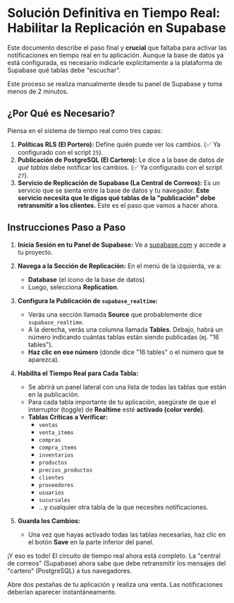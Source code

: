 # Solución Definitiva en Tiempo Real: Habilitar la Replicación en Supabase

Este documento describe el paso final y **crucial** que faltaba para activar las notificaciones en tiempo real en tu aplicación. Aunque la base de datos ya está configurada, es necesario indicarle explícitamente a la plataforma de Supabase qué tablas debe "escuchar".

Este proceso se realiza manualmente desde tu panel de Supabase y toma menos de 2 minutos.

## ¿Por Qué es Necesario?

Piensa en el sistema de tiempo real como tres capas:
1.  **Políticas RLS (El Portero):** Define quién puede ver los cambios. (✅ Ya configurado con el script `25`).
2.  **Publicación de PostgreSQL (El Cartero):** Le dice a la base de datos *de qué tablas* debe notificar los cambios. (✅ Ya configurado con el script `27`).
3.  **Servicio de Replicación de Supabase (La Central de Correos):** Es un servicio que se sienta entre la base de datos y tu navegador. **Este servicio necesita que le digas qué tablas de la "publicación" debe retransmitir a los clientes.** Este es el paso que vamos a hacer ahora.

## Instrucciones Paso a Paso

1.  **Inicia Sesión en tu Panel de Supabase:**
    Ve a [supabase.com](https://supabase.com) y accede a tu proyecto.

2.  **Navega a la Sección de Replicación:**
    En el menú de la izquierda, ve a:
    -   **Database** (el icono de la base de datos)
    -   Luego, selecciona **Replication**.

3.  **Configura la Publicación de `supabase_realtime`:**
    -   Verás una sección llamada **Source** que probablemente dice `supabase_realtime`.
    -   A la derecha, verás una columna llamada **Tables**. Debajo, habrá un número indicando cuántas tablas están siendo publicadas (ej. "16 tables").
    -   **Haz clic en ese número** (donde dice "16 tables" o el número que te aparezca).

4.  **Habilita el Tiempo Real para Cada Tabla:**
    -   Se abrirá un panel lateral con una lista de todas las tablas que están en la publicación.
    -   Para cada tabla importante de tu aplicación, asegúrate de que el interruptor (toggle) de **Realtime** esté **activado (color verde)**.
    -   **Tablas Críticas a Verificar:**
        -   `ventas`
        -   `venta_items`
        -   `compras`
        -   `compra_items`
        -   `inventarios`
        -   `productos`
        -   `precios_productos`
        -   `clientes`
        -   `proveedores`
        -   `usuarios`
        -   `sucursales`
        -   ...y cualquier otra tabla de la que necesites notificaciones.

5.  **Guarda los Cambios:**
    -   Una vez que hayas activado todas las tablas necesarias, haz clic en el botón **Save** en la parte inferior del panel.

¡Y eso es todo! El circuito de tiempo real ahora está completo. La "central de correos" (Supabase) ahora sabe que debe retransmitir los mensajes del "cartero" (PostgreSQL) a tus navegadores.

Abre dos pestañas de tu aplicación y realiza una venta. Las notificaciones deberían aparecer instantáneamente.
